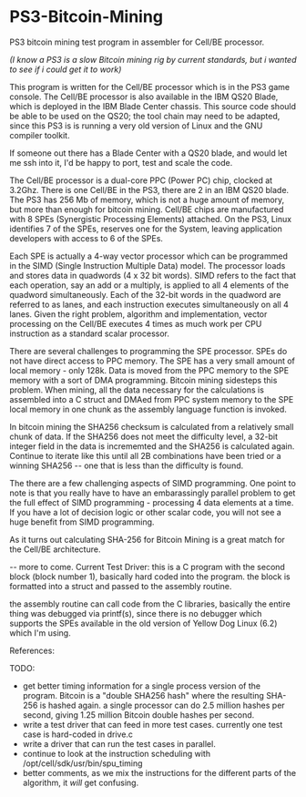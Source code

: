 # PS3-Bitcoin-Mining
PS3 bitcoin mining test program in assembler for Cell/BE processor.

_(I know a PS3 is a slow Bitcoin mining rig by current standards, but i wanted to see if i could get it to work)_

This program is written for the Cell/BE processor which is in the PS3 game console.  The Cell/BE processor is also available in the IBM QS20 Blade, which is deployed in the IBM Blade Center chassis.  This source code should be able to be used on the QS20; the tool chain may need to be adapted, since this PS3 is is running a very old version of Linux and the GNU compiler toolkit.  

If someone out there has a Blade Center with a QS20 blade, and would let me ssh into it, I'd be happy to port, test and scale the code.

The Cell/BE processor is a dual-core PPC (Power PC) chip, clocked at 3.2Ghz.  There is one Cell/BE in the PS3, there are 2 in an IBM QS20 blade.  The PS3 has 256 Mb of memory, which is not a huge amount of memory, but more than enough for bitcoin mining.  Cell/BE chips are manufactured with 8 SPEs (Synergistic Processing Elements) attached.  On the PS3, Linux identifies 7 of the SPEs, reserves one for the System, leaving application developers with access to 6 of the SPEs.  

Each SPE is actually a 4-way vector processor which can be programmed in the SIMD (Single Instruction Multiple Data) model.  The processor loads and stores data in quadwords (4 x 32 bit words).  SIMD refers to the fact that each operation, 
say an add or a multiply, is applied to all 4 elements of the quadword simultaneously.  Each of the 32-bit words in 
the quadword are referred to as lanes, and each instruction executes simultaneously on all 4 lanes. Given the 
right problem, algorithm and implementation, vector processing on the Cell/BE executes 4 times as much work per 
CPU instruction as a standard scalar processor.  

There are several challenges to programming the SPE processor.  SPEs do not have direct access to PPC memory. The SPE has a very small amount of local memory - only 128k.  Data is moved from the PPC memory to the SPE memory with a sort of DMA programming.  Bitcoin mining sidesteps this problem.  When mining, all the data necessary for the calculations is assembled into a C struct and DMAed from PPC system memory to the SPE local memory in one chunk as the assembly language function is invoked.  

In bitcoin mining the SHA256 checksum is calculated from a relatively small chunk of data.  If the SHA256 does not meet the difficulty level, a 32-bit integer field in the data is incrememted and the SHA256 is calculated again.  Continue to iterate like this until all 2B combinations have been tried or a winning SHA256 -- one that is less than the difficulty is found. 

The there are a few challenging aspects of SIMD programming.  One point to note is that you really have to have an embarassingly parallel problem to get the full effect of SIMD programming - processing 4 data elements at a time.  If you have a lot of decision logic or other scalar code, you will not see a huge benefit from SIMD programming.    

As it turns out calculating SHA-256 for Bitcoin Mining is a great match for the Cell/BE architecture.  

-- more to come.
Current Test Driver:
this is a C program with the second block (block number 1), basically hard coded into the program. the block is formatted into a struct and passed to the assembly routine.  

the assembly routine can call code from the C libraries, basically the entire thing was debugged via printf(s), since there is no debugger which supports the SPEs available in the old version of Yellow Dog Linux (6.2) which I'm using.  

References:


TODO:
* get better timing information for a single process version of the program.  Bitcoin is a "double SHA256 hash" where the resulting SHA-256 is hashed again.  a single processor can do 2.5 million hashes per second, giving 1.25 million Bitcoin double hashes per second. 
* write a test driver that can feed in more test cases.  currently one test case is hard-coded in drive.c
* write a driver that can run the test cases in parallel.
* continue to look at the instruction scheduling with /opt/cell/sdk/usr/bin/spu_timing
* better comments, as we mix the instructions for the different parts of the algorithm, it _will_ get confusing. 
